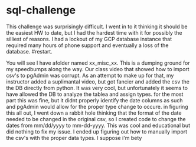 # sql-challenge

This challenge was surprisingly difficult.  I went in to it thinking it should be the easiest HW to date, but I had the hardest time with it for possibly the silliest of reasons.  I had a lockout of my GCP database instance that required many hours of phone support and eventually a loss of the database. #restart.

You will see I have afolder named xx_misc_xx.  This is a dumping ground for my speedbumps along the way.  Our class video that showed how to import csv's to pgAdmin was corrupt.  As an attempt to make up for that, my instructor added a suplimantal video, but got fancier and added the csv the the DB directly from python.  It was very cool, but unfortunately it seems to have allowed the DB to analyze the tablea and assign types.  for the most part this was fine, but it didnt properly identify the date columns as such and pgAdmin would allow for the proper type change to occure.  in figuring this all out, I went down a rabbit hole thinking that the format of the date needed to be changed in the original csv, so I created code to change the dates from mm/dd/yyyy to mm-dd-yyyy.  This was cool and educational but did nothing to fix my issue.  I ended up figuring out how to manually import the csv's with the proper data types.  I suppose i'm bety